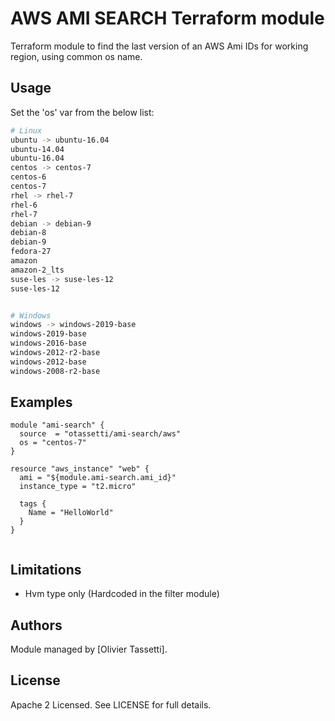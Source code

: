 AWS AMI SEARCH Terraform module
=================================

Terraform module to find the last version of an AWS Ami IDs for working region, using common os name.

Usage
--------

Set the 'os' var from the below list:

``` bash
# Linux
ubuntu -> ubuntu-16.04
ubuntu-14.04
ubuntu-16.04
centos -> centos-7
centos-6
centos-7
rhel -> rhel-7
rhel-6
rhel-7
debian -> debian-9
debian-8
debian-9
fedora-27
amazon
amazon-2_lts
suse-les -> suse-les-12
suse-les-12


# Windows
windows -> windows-2019-base
windows-2019-base
windows-2016-base
windows-2012-r2-base
windows-2012-base
windows-2008-r2-base
```

Examples
--------

```hcl
module "ami-search" {
  source  = "otassetti/ami-search/aws"
  os = "centos-7"
}

resource "aws_instance" "web" {
  ami = "${module.ami-search.ami_id}"
  instance_type = "t2.micro"

  tags {
    Name = "HelloWorld"
  }
}


```

Limitations
-----------

* Hvm type only (Hardcoded in the filter module)

Authors
-------

Module managed by [Olivier Tassetti].

License
-------

Apache 2 Licensed. See LICENSE for full details.

